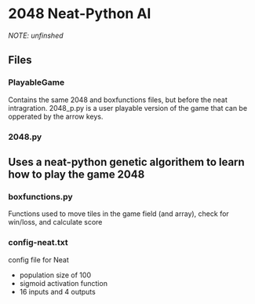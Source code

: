 # 2048 Neat-Python AI
_NOTE: unfinshed_
<br>
## Files
### PlayableGame
Contains the same 2048 and boxfunctions files, but before the neat intragration.
2048_p.py is a user playable version of the game that can be opperated by the arrow keys.

### 2048.py
Uses a neat-python genetic algorithem to learn how to play the game 2048
- 

### boxfunctions.py
Functions used to move tiles in the game field (and array), check for win/loss, and calculate score

### config-neat.txt
config file for Neat
- population size of 100
- sigmoid activation function
- 16 inputs and 4 outputs
